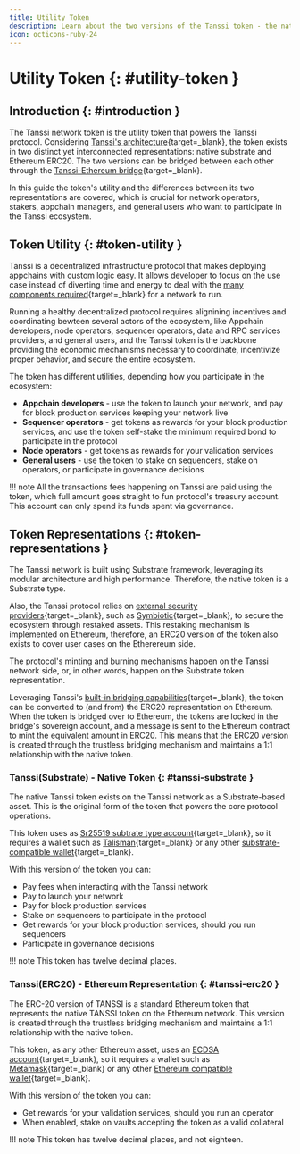 ```yaml
---
title: Utility Token
description: Learn about the two versions of the Tanssi token - the native Substrate token and the ERC-20 representation on Ethereum, their utilities, and use cases.
icon: octicons-ruby-24
---
```


# Utility Token {: #utility-token }

## Introduction {: #introduction }

The Tanssi network token is the utility token that powers the Tanssi protocol. Considering [Tanssi's architecture](/learn/tanssi/overview/#tanssi-architecture){target=\_blank}, the token exists in two distinct yet interconnected representations: native substrate and Ethereum ERC20. The two versions can be bridged between each other through the [Tanssi-Ethereum bridge](/learn/tanssi/tanssi-ethereum-bridge/){target=\_blank}.

In this guide the token's utility and the differences between its two representations are covered, which is crucial for network operators, stakers, appchain managers, and general users who want to participate in the Tanssi ecosystem.

## Token Utility {: #token-utility }

Tanssi is a decentralized infrastructure protocol that makes deploying appchains with custom logic easy. It allows developer to focus on the use case instead of diverting time and energy to deal with the [many components required](/learn/tanssi/overview/#what-tanssi-provides){target=\_blank} for a network to run.

Running a healthy decentralized protocol requires alignining incentives and coordinating bewteen several actors of the ecosystem, like Appchain developers, node operators, sequencer operators, data and RPC services providers, and general users, and the Tanssi token is the backbone providing the economic mechanisms necessary to coordinate, incentivize proper behavior, and secure the entire ecosystem.

The token has different utilities, depending how you participate in the ecosystem:

- **Appchain developers** - use the token to launch your network, and pay for block production services keeping your network live
- **Sequencer operators** - get tokens as rewards for your block production services, and use the token self-stake the minimum required bond to participate in the protocol
- **Node operators** - get tokens as rewards for your validation services
- **General users** - use the token to stake on sequencers, stake on operators, or participate in governance decisions

!!! note
    All the transactions fees happening on Tanssi are paid using the token, which full amount goes straight to fun protocol's treasury account. This account can only spend its funds spent via governance.

## Token Representations {: #token-representations }

The Tanssi network is built using Substrate framework, leveraging its modular architecture and high performance. Therefore, the native token is a Substrate type.

Also, the Tanssi protocol relies on [external security providers](/learn/tanssi/external-security-providers/){target=\_blank}, such as [Symbiotic](/learn/tanssi/external-security-providers/symbiotic/){target=\_blank}, to secure the ecosystem through restaked assets. This restaking mechanism is implemented on Ethereum, therefore, an ERC20 version of the token also exists to cover user cases on the Etherereum side.

The protocol's minting and burning mechanisms happen on the Tanssi network side, or, in other words, happen on the Substrate token representation. 

Leveraging Tanssi's [built-in bridging capabilities](/builders/tanssi-network/bridge/){target=\_blank}, the token can be converted to (and from) the ERC20  representation on Ethereum. When the token is bridged over to Ethereum, the tokens are locked in the bridge's sovereign account, and a message is sent to the Ethereum contract to mint the equivalent amount in ERC20. This means that the ERC20 version is created through the trustless bridging mechanism and maintains a 1:1 relationship with the native token.

### Tanssi(Substrate) - Native Token {: #tanssi-substrate }

The native Tanssi token exists on the Tanssi network as a Substrate-based asset. This is the original form of the token that powers the core protocol operations.

This token uses as [Sr25519 subtrate type account](/learn/tanssi/account-types/#key-types-in-tanssi-protocol){target=\_blank}, so it requires a wallet such as [Talisman](/builders/toolkit/substrate-api/wallets/talisman/){target=\_blank} or any other [substrate-compatible wallet](/builders/toolkit/substrate-api/wallets/){target=\_blank}.

With this version of the token you can:

- Pay fees when interacting with the Tanssi network
- Pay to launch your network
- Pay for block production services
- Stake on sequencers to participate in the protocol
- Get rewards for your block production services, should you run sequencers
- Participate in governance decisions

!!! note
    This token has twelve decimal places.

### Tanssi(ERC20) - Ethereum Representation {: #tanssi-erc20 }

The ERC-20 version of TANSSI is a standard Ethereum token that represents the native TANSSI token on the Ethereum network. This version is created through the trustless bridging mechanism and maintains a 1:1 relationship with the native token.

This token, as any other Ethereum asset, uses an [ECDSA account](/learn/tanssi/account-types/#key-types-in-tanssi-protocol){target=\_blank}, so it requires a wallet such as [Metamask](/builders/toolkit/ethereum-api/wallets/metamask/){target=\_blank} or any other [Ethereum compatible wallet](/builders/toolkit/ethereum-api/wallets/){target=\_blank}.

With this version of the token you can:

- Get rewards for your validation services, should you run an operator
- When enabled, stake on vaults accepting the token as a valid collateral

!!! note
    This token has twelve decimal places, and not eighteen.
